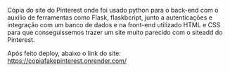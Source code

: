 Cópia do site do Pinterest onde foi usado python para o back-end com o auxilio de ferramentas como Flask, flaskbcript, junto a autenticações e integração com um banco de dados e na front-end utilizado HTML e CSS para que conseguissemos trazer um site muito parecido com o siteadd do Pinterest.  


Após feito deploy, abaixo o link do site:
https://copiafakepinterest.onrender.com/